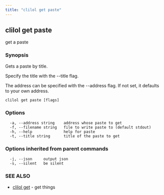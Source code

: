 ```yaml
---
title: "clilol get paste"
---
```

## clilol get paste

get a paste

### Synopsis

Gets a paste by title.

Specify the title with the --title flag.

The address can be specified with the --address flag. If not set,
it defaults to your own address.

```
clilol get paste [flags]
```

### Options

```
  -a, --address string    address whose paste to get
  -f, --filename string   file to write paste to (default stdout)
  -h, --help              help for paste
  -t, --title string      title of the paste to get
```

### Options inherited from parent commands

```
  -j, --json     output json
  -s, --silent   be silent
```

### SEE ALSO

* [clilol get](clilol_get.md)	 - get things

